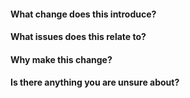 <!------------------------------------------------------------------------------

A GOOD PULL REQUEST:

- Is small.
- Contains a single change that makes sense in isolation.
- Makes the code better.


A GOOD PULL REQUEST TITLE:

- Completes the sentence "If applied, this PR will ...".
- Is less than 50 characters.

Example: Allow for compaction of projections.


BEFORE YOU SUBMIT A PULL REQUEST:

- Read the contribution guidelines.
- Know what you are submitting.
- Review the entire diff line-by-line. If this is too hard, your PR is too big.
- Add your changes to the CHANGELOG.md file. Add an [Unreleased] section at the
  top of the file if there isn't one already.

------------------------------------------------------------------------------->

#### What change does this introduce?

<!-- Example:

This PR adds support for "projection compaction", which is an operation on
projections that can be invoked by the engine to clean up any "unused" or
"oversized" projection data.

-->

#### What issues does this relate to?

<!-- Example:

Fixes #123
Partially addresses #456

-->

#### Why make this change?

<!-- Example:

By making this a first-class feature we encourage the developer to think about
the lifetime of their projection data, which might otherwise go unaddressed.

-->

#### Is there anything you are unsure about?

<!-- Example:

Should `Compact()` impose its own timeout?

-->
